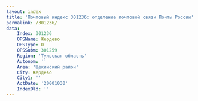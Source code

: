 ```yaml
---
layout: index
title: 'Почтовый индекс 301236: отделение почтовой связи Почты России'
permalink: /301236/
data:
    Index: 301236
    OPSName: Жердево
    OPSType: О
    OPSSubm: 301259
    Region: 'Тульская область'
    Autonom: ''
    Area: 'Щекинский район'
    City: Жердево
    City1: ''
    ActDate: '20001030'
    IndexOld: ''
---
```

